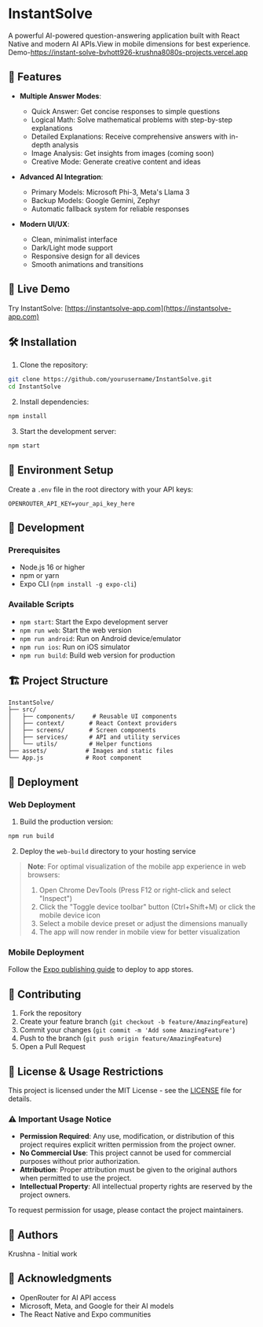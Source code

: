 # InstantSolve

A powerful AI-powered question-answering application built with React Native and modern AI APIs.View in mobile dimensions for best experience.
Demo-https://instant-solve-bvhott926-krushna8080s-projects.vercel.app 

## 🌟 Features

- **Multiple Answer Modes**:
  - Quick Answer: Get concise responses to simple questions
  - Logical Math: Solve mathematical problems with step-by-step explanations
  - Detailed Explanations: Receive comprehensive answers with in-depth analysis
  - Image Analysis: Get insights from images (coming soon)
  - Creative Mode: Generate creative content and ideas

- **Advanced AI Integration**:
  - Primary Models: Microsoft Phi-3, Meta's Llama 3
  - Backup Models: Google Gemini, Zephyr
  - Automatic fallback system for reliable responses

- **Modern UI/UX**:
  - Clean, minimalist interface
  - Dark/Light mode support
  - Responsive design for all devices
  - Smooth animations and transitions

## 🚀 Live Demo

Try InstantSolve: [https://instantsolve-app.com](https://instantsolve-app.com)

## 🛠️ Installation

1. Clone the repository:
```bash
git clone https://github.com/yourusername/InstantSolve.git
cd InstantSolve
```

2. Install dependencies:
```bash
npm install
```

3. Start the development server:
```bash
npm start
```

## 🔧 Environment Setup

Create a `.env` file in the root directory with your API keys:

```env
OPENROUTER_API_KEY=your_api_key_here
```

## 📱 Development

### Prerequisites

- Node.js 16 or higher
- npm or yarn
- Expo CLI (`npm install -g expo-cli`)

### Available Scripts

- `npm start`: Start the Expo development server
- `npm run web`: Start the web version
- `npm run android`: Run on Android device/emulator
- `npm run ios`: Run on iOS simulator
- `npm run build`: Build web version for production

## 🏗️ Project Structure

```
InstantSolve/
├── src/
│   ├── components/     # Reusable UI components
│   ├── context/       # React Context providers
│   ├── screens/       # Screen components
│   ├── services/      # API and utility services
│   └── utils/         # Helper functions
├── assets/           # Images and static files
└── App.js            # Root component
```

## 🚀 Deployment

### Web Deployment

1. Build the production version:
```bash
npm run build
```

2. Deploy the `web-build` directory to your hosting service

> **Note**: For optimal visualization of the mobile app experience in web browsers:
> 1. Open Chrome DevTools (Press F12 or right-click and select "Inspect")
> 2. Click the "Toggle device toolbar" button (Ctrl+Shift+M) or click the mobile device icon
> 3. Select a mobile device preset or adjust the dimensions manually
> 4. The app will now render in mobile view for better visualization

### Mobile Deployment

Follow the [Expo publishing guide](https://docs.expo.dev/workflow/publishing/) to deploy to app stores.

## 🤝 Contributing

1. Fork the repository
2. Create your feature branch (`git checkout -b feature/AmazingFeature`)
3. Commit your changes (`git commit -m 'Add some AmazingFeature'`)
4. Push to the branch (`git push origin feature/AmazingFeature`)
5. Open a Pull Request

## 📄 License & Usage Restrictions

This project is licensed under the MIT License - see the [LICENSE](LICENSE) file for details.

### ⚠️ Important Usage Notice

- **Permission Required**: Any use, modification, or distribution of this project requires explicit written permission from the project owner.
- **No Commercial Use**: This project cannot be used for commercial purposes without prior authorization.
- **Attribution**: Proper attribution must be given to the original authors when permitted to use the project.
- **Intellectual Property**: All intellectual property rights are reserved by the project owners.

To request permission for usage, please contact the project maintainers.

## 👥 Authors

Krushna - Initial work

## 🙏 Acknowledgments

- OpenRouter for AI API access
- Microsoft, Meta, and Google for their AI models
- The React Native and Expo communities

